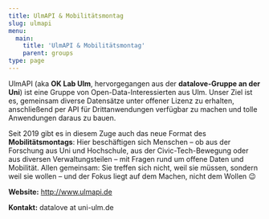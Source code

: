 ```yaml
---
title: UlmAPI & Mobilitätsmontag
slug: ulmapi
menu: 
  main:
    title: 'UlmAPI & Mobilitätsmontag'
    parent: groups
type: page
---
```



UlmAPI (aka **OK Lab Ulm**, hervorgegangen aus der **datalove-Gruppe an der Uni**) ist eine Gruppe von Open-Data-Interessierten aus Ulm. Unser Ziel ist es, gemeinsam diverse Datensätze unter offener Lizenz zu erhalten, anschließend per API für Drittanwendungen verfügbar zu machen und tolle Anwendungen daraus zu bauen.

Seit 2019 gibt es in diesem Zuge auch das neue Format des **Mobilitätsmontags**: Hier beschäftigen sich Menschen – ob aus der Forschung aus Uni und Hochschule, aus der Civic-Tech-Bewegung oder aus diversen Verwaltungsteilen – mit Fragen rund um offene Daten und Mobilität. Allen gemeinsam: Sie treffen sich nicht, weil sie müssen, sondern weil sie wollen – und der Fokus liegt auf dem Machen, nicht dem Wollen 😉

**Website:** <http://www.ulmapi.de>

**Kontakt:** datalove at uni-ulm.de

